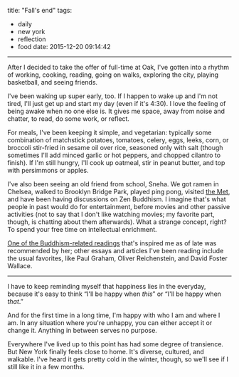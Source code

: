 title: "Fall's end"
tags:
  - daily
  - new york
  - reflection
  - food
date: 2015-12-20 09:14:42
---

After I decided to take the offer of full-time at Oak, I've gotten into a rhythm of working, cooking, reading, going on walks, exploring the city, playing basketball, and seeing friends.

I've been waking up super early, too. If I happen to wake up and I'm not tired, I'll just get up and start my day (even if it's 4:30). I love the feeling of being awake when no one else is. It gives me space, away from noise and chatter, to read, do some work, or reflect.

For meals, I've been keeping it simple, and vegetarian: typically some combination of matchstick potatoes, tomatoes, celery, eggs, leeks, corn, or broccoli stir-fried in sesame oil over rice, seasoned only with salt (though sometimes I'll add minced garlic or hot peppers, and chopped cilantro to finish). If I'm still hungry, I'll cook up oatmeal, stir in peanut butter, and top with persimmons or apples.

I've also been seeing an old friend from school, Sneha. We got ramen in Chelsea, walked to Brooklyn Bridge Park, played ping pong, visited [the Met](http://www.metmuseum.org/), and have been having discussions on Zen Buddhism. I imagine that's what people in past would do for entertainment, before movies and other passive activities (not to say that I don't like watching movies; my favorite part, though, is chatting about them afterwards). What a strange concept, right? To spend your free time on intellectual enrichment.

[One of the Buddhism-related readings](http://slbuddhists.org/inanutshell/brahmavihara.html) that's inspired me as of late was recommended by her; other essays and articles I've been reading include the usual favorites, like Paul Graham, Oliver Reichenstein, and David Foster Wallace.

---
I have to keep reminding myself that happiness lies in the everyday, because it's easy to think “I'll be happy when *this*” or “I'll be happy when *that*.” 

And for the first time in a long time, I'm happy with who I am and where I am. In any situation where you're unhappy, you can either accept it or change it. Anything in between serves no purpose.

Everywhere I've lived up to this point has had some degree of transience. But New York finally feels close to home. It's diverse, cultured, and walkable. I've heard it gets pretty cold in the winter, though, so we'll see if I still like it in a few months.
